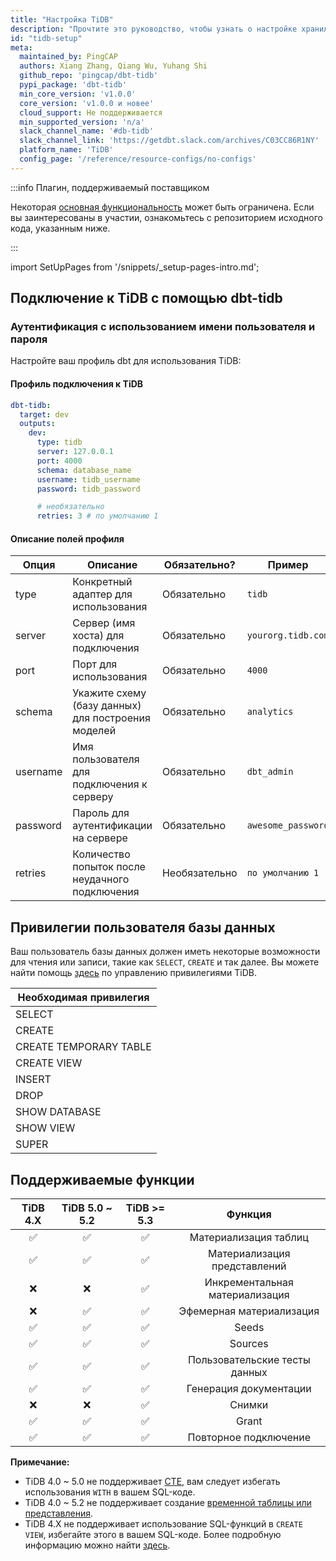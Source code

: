 ```yaml
---
title: "Настройка TiDB"
description: "Прочтите это руководство, чтобы узнать о настройке хранилища TiDB в dbt."
id: "tidb-setup"
meta:
  maintained_by: PingCAP
  authors: Xiang Zhang, Qiang Wu, Yuhang Shi
  github_repo: 'pingcap/dbt-tidb'
  pypi_package: 'dbt-tidb'
  min_core_version: 'v1.0.0'
  core_version: 'v1.0.0 и новее'
  cloud_support: Не поддерживается
  min_supported_version: 'n/a'
  slack_channel_name: '#db-tidb'
  slack_channel_link: 'https://getdbt.slack.com/archives/C03CC86R1NY'
  platform_name: 'TiDB'
  config_page: '/reference/resource-configs/no-configs'
---
```


:::info Плагин, поддерживаемый поставщиком

Некоторая [основная функциональность](https://github.com/pingcap/dbt-tidb/blob/main/README.md#supported-features) может быть ограничена. 
Если вы заинтересованы в участии, ознакомьтесь с репозиторием исходного кода, указанным ниже.

:::

import SetUpPages from '/snippets/_setup-pages-intro.md';

<SetUpPages meta={frontMatter.meta}/>

## Подключение к TiDB с помощью **dbt-tidb**

### Аутентификация с использованием имени пользователя и пароля

Настройте ваш профиль dbt для использования TiDB:

#### Профиль подключения к TiDB
<File name='profiles.yml'>

```yaml
dbt-tidb:
  target: dev
  outputs:
    dev:
      type: tidb
      server: 127.0.0.1
      port: 4000
      schema: database_name
      username: tidb_username
      password: tidb_password

      # необязательно
      retries: 3 # по умолчанию 1
```

</File>

#### Описание полей профиля

| Опция    | Описание                                             | Обязательно? | Пример              |
|----------|------------------------------------------------------|--------------|---------------------|
| type     | Конкретный адаптер для использования                 | Обязательно  | `tidb`              |
| server   | Сервер (имя хоста) для подключения                   | Обязательно  | `yourorg.tidb.com`  |
| port     | Порт для использования                               | Обязательно  | `4000`              |
| schema   | Укажите схему (базу данных) для построения моделей   | Обязательно  | `analytics`         |
| username | Имя пользователя для подключения к серверу           | Обязательно  | `dbt_admin`         |
| password | Пароль для аутентификации на сервере                 | Обязательно  | `awesome_password`  |
| retries  | Количество попыток после неудачного подключения      | Необязательно | `по умолчанию 1`    |

## Привилегии пользователя базы данных

Ваш пользователь базы данных должен иметь некоторые возможности для чтения или записи, такие как `SELECT`, `CREATE` и так далее.
Вы можете найти помощь [здесь](https://docs.pingcap.com/tidb/v4.0/privilege-management) по управлению привилегиями TiDB.

| Необходимая привилегия |
|------------------------|
| SELECT                 |
| CREATE                 |
| CREATE TEMPORARY TABLE |
| CREATE VIEW            |
| INSERT                 |
| DROP                   |
| SHOW DATABASE          |
| SHOW VIEW              |
| SUPER                  |

## Поддерживаемые функции

| TiDB 4.X | TiDB 5.0 ~ 5.2 | TiDB >= 5.3 |           Функция           |
|:--------:|:--------------:|:-----------:|:---------------------------:|
|    ✅     |       ✅        |      ✅      |    Материализация таблиц    |
|    ✅     |       ✅        |      ✅      |    Материализация представлений     |
|    ❌     |       ❌        |      ✅      | Инкрементальная материализация |
|    ❌     |       ✅        |      ✅      |  Эфемерная материализация  |
|    ✅     |       ✅        |      ✅      |            Seeds            |
|    ✅     |       ✅        |      ✅      |           Sources           |
|    ✅     |       ✅        |      ✅      |      Пользовательские тесты данных      |
|    ✅     |       ✅        |      ✅      |        Генерация документации        |
|    ❌     |       ❌        |      ✅      |          Снимки          |
|    ✅     |       ✅        |      ✅      |            Grant            |
|    ✅     |       ✅        |      ✅      |      Повторное подключение       |

**Примечание:**

* TiDB 4.0 ~ 5.0 не поддерживает [CTE](https://docs.pingcap.com/tidb/dev/sql-statement-with),
  вам следует избегать использования `WITH` в вашем SQL-коде.
* TiDB 4.0 ~ 5.2 не поддерживает создание [временной таблицы или представления](https://docs.pingcap.com/tidb/v5.2/sql-statement-create-table#:~:text=sec\)-,MySQL%20compatibility,-TiDB%20does%20not).
* TiDB 4.X не поддерживает использование SQL-функций в `CREATE VIEW`, избегайте этого в вашем SQL-коде.
  Более подробную информацию можно найти [здесь](https://github.com/pingcap/tidb/pull/27252).